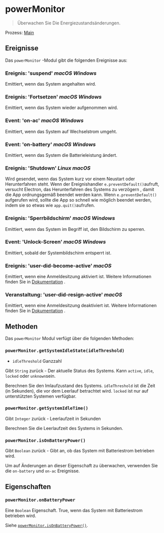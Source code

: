 # powerMonitor

> Überwachen Sie Die Energiezustandsänderungen.

Prozess: [Main](../glossary.md#main-process)

## Ereignisse

Das `powerMonitor` -Modul gibt die folgenden Ereignisse aus:

### Ereignis: 'suspend' _macOS_ _Windows_

Emittiert, wenn das System angehalten wird.

### Ereignis: 'Fortsetzen' _macOS_ _Windows_

Emittiert, wenn das System wieder aufgenommen wird.

### Event: 'on-ac' _macOS_ _Windows_

Emittiert, wenn das System auf Wechselstrom umgeht.

### Event: 'on-battery' _macOS_  _Windows_

Emittiert, wenn das System die Batterieleistung ändert.

### Ereignis: 'Shutdown' _Linux_ _macOS_

Wird gesendet, wenn das System kurz vor einem Neustart oder Herunterfahren steht. Wenn der Ereignishandler `e.preventDefault()`aufruft, versucht Electron, das Herunterfahren des Systems zu verzögern , damit die App ordnungsgemäß beendet werden kann. Wenn `e.preventDefault()` aufgerufen wird, sollte die App so schnell wie möglich beendet werden, indem sie so etwas wie `app.quit()`aufrufen.

### Ereignis: 'Sperrbildschirm' _macOS_ _Windows_

Emittiert, wenn das System im Begriff ist, den Bildschirm zu sperren.

### Event: 'Unlock-Screen' _macOS_ _Windows_

Emittiert, sobald der Systembildschirm entsperrt ist.

### Ereignis: 'user-did-become-active' _macOS_

Emittiert, wenn eine Anmeldesitzung aktiviert ist. Weitere Informationen finden Sie in [Dokumentation](https://developer.apple.com/documentation/appkit/nsworkspacesessiondidbecomeactivenotification?language=objc) .

### Veranstaltung: 'user-did-resign-active' _macOS_

Emittiert, wenn eine Anmeldesitzung deaktiviert ist. Weitere Informationen finden Sie in [Dokumentation](https://developer.apple.com/documentation/appkit/nsworkspacesessiondidresignactivenotification?language=objc) .

## Methoden

Das `powerMonitor` Modul verfügt über die folgenden Methoden:

### `powerMonitor.getSystemIdleState(idleThreshold)`

* `idleThreshold` Ganzzahl

Gibt `String` zurück - Der aktuelle Status des Systems. Kann `active`, `idle`, `locked` oder `unknown`sein.

Berechnen Sie den Imlaufzustand des Systems. `idleThreshold` ist die Zeit (in Sekunden), die vor dem Leerlauf betrachtet wird.  `locked` ist nur auf unterstützten Systemen verfügbar.

### `powerMonitor.getSystemIdleTime()`

Gibt `Integer` zurück - Leerlaufzeit in Sekunden

Berechnen Sie die Leerlaufzeit des Systems in Sekunden.

### `powerMonitor.isOnBatteryPower()`

Gibt `Boolean` zurück - Gibt an, ob das System mit Batteriestrom betrieben wird.

Um auf Änderungen an dieser Eigenschaft zu überwachen, verwenden Sie die `on-battery` und `on-ac` Ereignisse.

## Eigenschaften

### `powerMonitor.onBatteryPower`

Eine `Boolean` Eigenschaft. True, wenn das System mit Batteriestrom betrieben wird.

Siehe [`powerMonitor.isOnBatteryPower()`](#powermonitorisonbatterypower).
